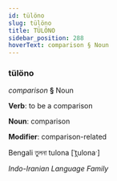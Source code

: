 ```yaml
---
id: tülöno
slug: tülöno
title: TÜLÖNO
sidebar_position: 288
hoverText: comparison § Noun
---
```


### tülöno

*comparison* **§** Noun

**Verb**: to be a comparison

**Noun**: comparison

**Modifier**: comparison-related

Bengali তুলনা tulona [ˈt̪ulonaˑ]

*Indo-Iranian Language Family*
